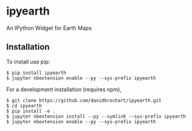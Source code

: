 ipyearth
===============================

An IPython Widget for Earth Maps

Installation
------------

To install use pip:

    $ pip install ipyearth
    $ jupyter nbextension enable --py --sys-prefix ipyearth


For a development installation (requires npm),

    $ git clone https://github.com/davidbrochart/ipyearth.git
    $ cd ipyearth
    $ pip install -e .
    $ jupyter nbextension install --py --symlink --sys-prefix ipyearth
    $ jupyter nbextension enable --py --sys-prefix ipyearth
